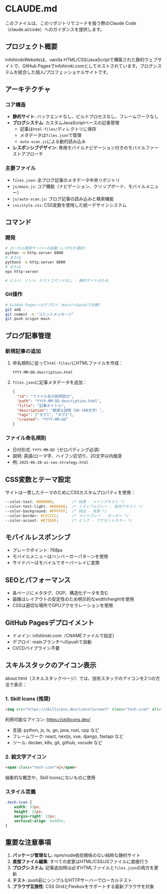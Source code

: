 # CLAUDE.md

このファイルは、このリポジトリでコードを扱う際のClaude Code（claude.ai/code）へのガイダンスを提供します。

## プロジェクト概要

infohirokiWebsiteは、vanilla HTML/CSS/JavaScriptで構築された静的ウェブサイトで、GitHub Pagesでinfohiroki.comとしてホストされています。ブログシステムを統合した個人/プロフェッショナルサイトです。

## アーキテクチャ

### コア構造
- **静的サイト**: バックエンドなし、ビルドプロセスなし、フレームワークなし
- **ブログシステム**: カスタムJavaScriptベースの記事管理
  - 記事は`html-files/`ディレクトリに保存
  - メタデータは`files.json`で管理
  - `auto-scan.js`による動的読み込み
- **レスポンシブデザイン**: 専用モバイルナビゲーション付きのモバイルファーストアプローチ

### 主要ファイル
- `files.json`: 全ブログ記事のメタデータ中央リポジトリ
- `js/main.js`: コア機能（ナビゲーション、クリップボード、モバイルメニュー）
- `js/auto-scan.js`: ブログ記事の読み込みと検索機能
- `css/style.css`: CSS変数を使用した統一デザインシステム

## コマンド

### 開発
```bash
# ローカル開発サーバーの起動（いずれか選択）
python -m http.server 8000
# または
python3 -m http.server 8000
# または
npx http-server

# ビルド、リント、テストコマンドなし - 静的サイトのため
```

### Git操作
```bash
# GitHub Pagesへのデプロイ（mainへのpushで自動）
git add .
git commit -m "コミットメッセージ"
git push origin main
```

## ブログ記事管理

### 新規記事の追加
1. 命名規則に従って`html-files/`にHTMLファイルを作成：
   ```
   YYYY-MM-DD-description.html
   ```

2. `files.json`に記事メタデータを追加：
   ```json
   {
     "id": "ファイル名の説明部分",
     "path": "YYYY-MM-DD-description.html",
     "title": "記事タイトル",
     "description": "簡潔な説明（50-100文字）",
     "tags": ["タグ1", "タグ2"],
     "created": "YYYY-MM-DD"
   }
   ```

### ファイル命名規則
- 日付形式: `YYYY-MM-DD`（ゼロパディング必須）
- 説明: 英語/ローマ字、ハイフン区切り、20文字以内推奨
- 例: `2025-06-28-ai-seo-strategy.html`

## CSS変数とテーマ設定

サイトは一貫したテーマのためにCSSカスタムプロパティを使用：
```css
--color-text: #000000;        /* 純黒 - メインテキスト */
--color-text-light: #666666;  /* ミディアムグレー - 副次テキスト */
--color-background: #FFFFFF;  /* 純白 - 背景 */
--color-border: #CCCCCC;      /* ライトグレー - ボーダー */
--color-accent: #E73E8F;      /* ピンク - アクセントカラー */
```

## モバイルレスポンシブ

- ブレークポイント: 768px
- モバイルメニューはハンバーガーパターンを使用
- サイドバーはモバイルでオーバーレイに変換

## SEOとパフォーマンス

- 各ページにメタタグ、OGP、構造化データを含む
- 画像はレイアウトの安定性のため明示的なwidth/heightを使用
- CSSは適切な場所でGPUアクセラレーションを使用

## GitHub Pagesデプロイメント

- ドメイン: infohiroki.com（CNAMEファイルで設定）
- デプロイ: mainブランチへのpushで自動
- CI/CDパイプライン不要

## スキルスタックのアイコン表示

about.html（スキルスタックページ）では、技術スタックのアイコンを2つの方法で表示：

### 1. Skill Icons (推奨)
```html
<img src="https://skillicons.dev/icons?i=react" class="tech-icon" alt="React">
```
利用可能なアイコン: https://skillicons.dev/
- 言語: python, js, ts, go, java, rust, cpp など
- フレームワーク: react, nextjs, vue, django, fastapi など
- ツール: docker, k8s, git, github, vscode など

### 2. 絵文字アイコン
```html
<span class="tech-icon">🤖</span>
```
抽象的な概念や、Skill Iconsにないものに使用

### スタイル定義
```css
.tech-icon {
    width: 32px;
    height: 32px;
    margin-right: 12px;
    vertical-align: middle;
}
```

## 重要な注意事項

1. **パッケージ管理なし**: npm/node依存関係のない純粋な静的サイト
2. **直接ファイル編集**: すべての変更はHTML/CSS/JSファイルに直接行う
3. **ブログシステム**: 記事追加時は必ずHTMLファイルと`files.json`の両方を更新
4. **テスト**: push前にシンプルなHTTPサーバーでローカルテスト
5. **ブラウザ互換性**: CSS GridとFlexboxをサポートする最新ブラウザを対象